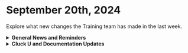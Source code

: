 # September 20th, 2024

Explore what new changes the Training team has made in the last week.

<details>

<summary><strong>General News and Reminders</strong></summary>

* **Game Tip of the Week:**
  * If you saw the PS5 Pro announcement and are tempted to get that limited edition that's probably going to be over $1000, don't. You can get a Switch or Steamdeck with a ton of games for that or a whole 2 retro RPGs. Spend your money the right way 😉&#x20;
  * Also there's a Sega sale on Steam right now where you get can a bunch of Yakuza games for $6 and get the Shenmue 1 - 3 bundle + DLC for $5.
* **SHOUT OUTS** **TO:**
  * Victoria, Allen, Michael H., Michael R., Aaron, Linden, Austin, Ethan, and Adam
    * AND Ray and Tim with perfect scores :confetti\_ball:
  * Take the [foundations-certification.md](../../cluck-university/rewst-foundations/foundations-certification.md "mention") Exam, and collect your prestigious **Certified Rewster** badge in Discord. As well as access to a super secret Discord channel.
* Join us in our [Cluck-U Discord channel](https://discord.com/channels/936789089703845988/1121465945295167588) if you have any questions, comments, or concerns!
* [Sign up for the Office Hours](https://calendly.com/cluck-u/office-hours?) to work through any questions you have during and after training! If there is something you want us to cover, Let us know!

</details>

<details>

<summary><strong>Cluck U and Documentation Updates</strong></summary>

**What's New at Cluck University?**

* Keep an eye out for the [clean-automation](../../cluck-university/clean-automation/ "mention")Certification :eyes:
* Stay tuned for exciting new self-paced content and special live sessions for beginners coming in September 2024!
* Check out the Cluck University Landing Page @ [go.rew.st/cluck-university](https://go.rew.st/cluck-university) for all the latest courses self-serve and live.

**The List of Reminders:**

* We'd love to get your feedback on our Training and Documentation! [Please fill out this form to let us know how we can improve](https://app.sli.do/event/m8C3AjPUnuDgpkVDmPsQL3)!
* You can make training and documentation requests at [https://rewst.canny.io/](https://rewst.canny.io/)

**New & Updated Pages:**

* [issue-alerts.md](../issue-alerts.md "mention")updated regarding lost form access
* Open Mic: [sept-13-2024-see-how-to-seamless-sync-calendly-events-and-tickets-with-rewst.md](../roc-open-mics/sept-13-2024-see-how-to-seamless-sync-calendly-events-and-tickets-with-rewst.md "mention")

</details>
